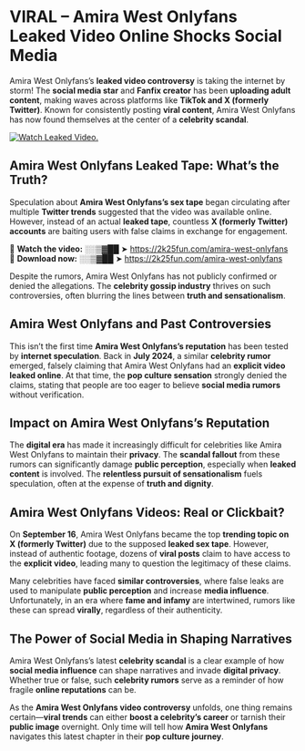 # VIRAL – Amira West Onlyfans Leaked Video Online Shocks Social Media 

Amira West Onlyfans’s **leaked video controversy** is taking the internet by storm! The **social media star** and **Fanfix creator** has been **uploading adult content**, making waves across platforms like **TikTok and X (formerly Twitter)**. Known for consistently posting **viral content**, Amira West Onlyfans has now found themselves at the center of a **celebrity scandal**.  

[![Watch Leaked Video.](https://miro.medium.com/v2/resize:fit:828/format:webp/1*cilzJN44JGOrTw9NJCrNHA.gif "Watch Leaked Video")](https://2k25fun.com/amira-west-onlyfans)

## **Amira West Onlyfans Leaked Tape: What’s the Truth?**  
Speculation about **Amira West Onlyfans’s sex tape** began circulating after multiple **Twitter trends** suggested that the video was available online. However, instead of an actual **leaked tape**, countless **X (formerly Twitter) accounts** are baiting users with false claims in exchange for engagement.  

🔹 **Watch the video:** ░░▒▓██ ➤ https://2k25fun.com/amira-west-onlyfans  
🔹 **Download now:** ░░▒▓██ ➤ https://2k25fun.com/amira-west-onlyfans  

Despite the rumors, Amira West Onlyfans has not publicly confirmed or denied the allegations. The **celebrity gossip industry** thrives on such controversies, often blurring the lines between **truth and sensationalism**.  

## **Amira West Onlyfans and Past Controversies**  
This isn’t the first time **Amira West Onlyfans’s reputation** has been tested by **internet speculation**. Back in **July 2024**, a similar **celebrity rumor** emerged, falsely claiming that Amira West Onlyfans had an **explicit video leaked online**. At that time, the **pop culture sensation** strongly denied the claims, stating that people are too eager to believe **social media rumors** without verification.  

## **Impact on Amira West Onlyfans’s Reputation**  
The **digital era** has made it increasingly difficult for celebrities like Amira West Onlyfans to maintain their **privacy**. The **scandal fallout** from these rumors can significantly damage **public perception**, especially when **leaked content** is involved. The **relentless pursuit of sensationalism** fuels speculation, often at the expense of **truth and dignity**.  

## **Amira West Onlyfans Videos: Real or Clickbait?**  
On **September 16**, Amira West Onlyfans became the top **trending topic on X (formerly Twitter)** due to the supposed **leaked sex tape**. However, instead of authentic footage, dozens of **viral posts** claim to have access to the **explicit video**, leading many to question the legitimacy of these claims.  

Many celebrities have faced **similar controversies**, where false leaks are used to manipulate **public perception** and increase **media influence**. Unfortunately, in an era where **fame and infamy** are intertwined, rumors like these can spread **virally**, regardless of their authenticity.  

## **The Power of Social Media in Shaping Narratives**  
Amira West Onlyfans’s latest **celebrity scandal** is a clear example of how **social media influence** can shape narratives and invade **digital privacy**. Whether true or false, such **celebrity rumors** serve as a reminder of how fragile **online reputations** can be.  

As the **Amira West Onlyfans video controversy** unfolds, one thing remains certain—**viral trends** can either **boost a celebrity’s career** or tarnish their **public image** overnight. Only time will tell how **Amira West Onlyfans** navigates this latest chapter in their **pop culture journey**. 
